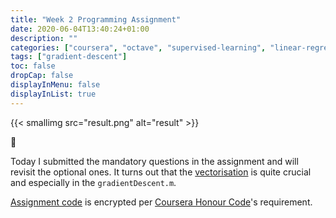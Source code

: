 ```yaml
---
title: "Week 2 Programming Assignment"
date: 2020-06-04T13:40:24+01:00
description: ""
categories: ["coursera", "octave", "supervised-learning", "linear-regression"]
tags: ["gradient-descent"]
toc: false
dropCap: false
displayInMenu: false
displayInList: true
---
```


{{< smallimg src="result.png" alt="result" >}}

🥰

Today I submitted the mandatory questions in the assignment and will revisit the optional ones.
It turns out that the [vectorisation](/posts/2020/05/30/octave/#vectorisation)
is quite crucial and especially in the `gradientDescent.m`.

[Assignment code](https://github.com/siutsin/k_days_machine_learning_journey/blob/master/coursera/machine-learning)
is encrypted per [Coursera Honour Code](https://learner.coursera.help/hc/en-us/articles/209818863-Coursera-Honor-Code)'s requirement.
